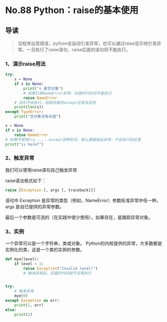 # No.88 Python：raise的基本使用

## 导读

> 当程序出现错误，python会自动引发异常，也可以通过raise显示地引发异常。一旦执行了raise语句，raise后面的语句将不能执行。

### 1、演示raise用法

```python
try:
    s = None
    if s is None:
        print("s 是空对象")
        # 如果引发NameError异常，后面的代码将不能执行
        raise NameError
    # 这句不会执行，但是后面的except还是会走到
    print(len(s))
except TypeError:
    print("空对象没有长度")

s = None
if s is None:
    raise NameError
# 如果不使用try......except这种形式，那么直接抛出异常，不会执行到这里
print("is here?")

```

### 2、触发异常

我们可以使用raise语句自己触发异常

raise语法格式如下：

```python
raise [Exception [, args [, traceback]]]
```

语句中 Exception 是异常的类型（例如，NameError）参数标准异常中任一种，args 是自已提供的异常参数。

最后一个参数是可选的（在实践中很少使用），如果存在，是跟踪异常对象。

### 3、实例

一个异常可以是一个字符串，类或对象。 Python的内核提供的异常，大多数都是实例化的类，这是一个类的实例的参数。

```python
def mye(level):
    if level < 1:
        raise Exception("Invalid level!")
        # 触发异常后，后面的代码就不会再执行


try:
    # 触发异常
    mye(0)
except Exception as err:
    print(1, err)
else:
    print(2)

```
